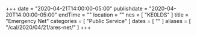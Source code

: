 +++
date = "2020-04-21T14:00:00-05:00"
publishdate = "2020-04-20T14:00:00-05:00"
endTime = ""
location = ""
ncs = [ "KE0LDS" ]
title = "Emergency Net"
categories = [ "Public Service" ]
dates = [ "" ]
aliases = [ "/cal/2020/04/21/ares-net/" ]
+++
